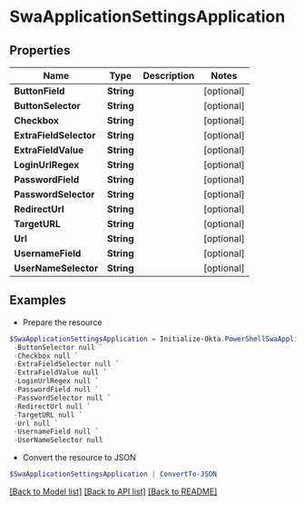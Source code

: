 # SwaApplicationSettingsApplication
## Properties

Name | Type | Description | Notes
------------ | ------------- | ------------- | -------------
**ButtonField** | **String** |  | [optional] 
**ButtonSelector** | **String** |  | [optional] 
**Checkbox** | **String** |  | [optional] 
**ExtraFieldSelector** | **String** |  | [optional] 
**ExtraFieldValue** | **String** |  | [optional] 
**LoginUrlRegex** | **String** |  | [optional] 
**PasswordField** | **String** |  | [optional] 
**PasswordSelector** | **String** |  | [optional] 
**RedirectUrl** | **String** |  | [optional] 
**TargetURL** | **String** |  | [optional] 
**Url** | **String** |  | [optional] 
**UsernameField** | **String** |  | [optional] 
**UserNameSelector** | **String** |  | [optional] 

## Examples

- Prepare the resource
```powershell
$SwaApplicationSettingsApplication = Initialize-Okta.PowerShellSwaApplicationSettingsApplication  -ButtonField null `
 -ButtonSelector null `
 -Checkbox null `
 -ExtraFieldSelector null `
 -ExtraFieldValue null `
 -LoginUrlRegex null `
 -PasswordField null `
 -PasswordSelector null `
 -RedirectUrl null `
 -TargetURL null `
 -Url null `
 -UsernameField null `
 -UserNameSelector null
```

- Convert the resource to JSON
```powershell
$SwaApplicationSettingsApplication | ConvertTo-JSON
```

[[Back to Model list]](../README.md#documentation-for-models) [[Back to API list]](../README.md#documentation-for-api-endpoints) [[Back to README]](../README.md)

